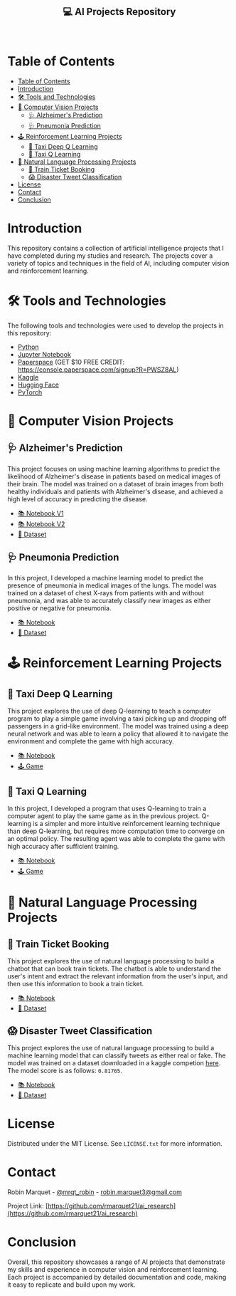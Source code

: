 <h2 align="center">💻 AI Projects Repository</h3>
<br>

# Table of Contents
- [Table of Contents](#table-of-contents)
- [Introduction](#introduction)
- [🛠️ Tools and Technologies](#️-tools-and-technologies)
- [🧠 Computer Vision Projects](#-computer-vision-projects)
  - [🩺 Alzheimer's Prediction](#-alzheimers-prediction)
  - [🩺 Pneumonia Prediction](#-pneumonia-prediction)
- [🕹️ Reinforcement Learning Projects](#️-reinforcement-learning-projects)
  - [🚕 Taxi Deep Q Learning](#-taxi-deep-q-learning)
  - [🚕 Taxi Q Learning](#-taxi-q-learning)
- [📝 Natural Language Processing Projects](#-natural-language-processing-projects)
  - [🚝 Train Ticket Booking](#-train-ticket-booking)
  - [😱 Disaster Tweet Classification](#-disaster-tweet-classification)
- [License](#license)
- [Contact](#contact)
- [Conclusion](#conclusion)

# Introduction

This repository contains a collection of artificial intelligence projects that I have completed during my studies and research. The projects cover a variety of topics and techniques in the field of AI, including computer vision and reinforcement learning.

# 🛠️ Tools and Technologies

The following tools and technologies were used to develop the projects in this repository:

- [Python](https://www.python.org/)
- [Jupyter Notebook](https://jupyter.org/)
- [Paperspace](https://www.paperspace.com/) (GET $10 FREE CREDIT: https://console.paperspace.com/signup?R=PWSZ8AL)
- [Kaggle](https://www.kaggle.com/)
- [Hugging Face](https://huggingface.co/)
- [PyTorch](https://pytorch.org/)

# 🧠 Computer Vision Projects
## 🩺 Alzheimer's Prediction
This project focuses on using machine learning algorithms to predict the likelihood of Alzheimer's disease in patients based on medical images of their brain. The model was trained on a dataset of brain images from both healthy individuals and patients with Alzheimer's disease, and achieved a high level of accuracy in predicting the disease.

- [📚 Notebook V1](computer_vision/alzheimer/alzheimer_1_0_0.ipynb)
- [📚 Notebook V2](computer_vision/alzheimer/alzheimer_2_0_0.ipynb)
- [📁 Dataset](https://www.kaggle.com/datasets/tourist55/alzheimers-dataset-4-class-of-images)

## 🩺 Pneumonia Prediction
In this project, I developed a machine learning model to predict the presence of pneumonia in medical images of the lungs. The model was trained on a dataset of chest X-rays from patients with and without pneumonia, and was able to accurately classify new images as either positive or negative for pneumonia.

- [📚 Notebook](computer_vision/pneumonia/pneumonia_1_0_0.ipynb)
- [📁 Dataset](https://www.kaggle.com/datasets/paultimothymooney/chest-xray-pneumonia)

# 🕹️ Reinforcement Learning Projects
## 🚕 Taxi Deep Q Learning
This project explores the use of deep Q-learning to teach a computer program to play a simple game involving a taxi picking up and dropping off passengers in a grid-like environment. The model was trained using a deep neural network and was able to learn a policy that allowed it to navigate the environment and complete the game with high accuracy.

- [📚 Notebook](reinforcement_learning/taxi/deep_q_learning.ipynb)
- [🕹️ Game](https://gymnasium.farama.org/environments/toy_text/taxi/)

## 🚕 Taxi Q Learning
In this project, I developed a program that uses Q-learning to train a computer agent to play the same game as in the previous project. Q-learning is a simpler and more intuitive reinforcement learning technique than deep Q-learning, but requires more computation time to converge on an optimal policy. The resulting agent was able to complete the game with high accuracy after sufficient training.

- [📚 Notebook](reinforcement_learning/taxi/q_learning.ipynb)
- [🕹️ Game](https://gymnasium.farama.org/environments/toy_text/taxi/)

# 📝 Natural Language Processing Projects
## 🚝 Train Ticket Booking
This project explores the use of natural language processing to build a chatbot that can book train tickets. The chatbot is able to understand the user's intent and extract the relevant information from the user's input, and then use this information to book a train ticket.

- [📚 Notebook](natural_language_processing/token_classification/bert_travel_order_1_0_0.ipynb)
- [📁 Dataset](natural_language_processing/token_classification/dataframe.csv)

## 😱 Disaster Tweet Classification

This project explores the use of natural language processing to build a machine learning model that can classify tweets as either real or fake. The model was trained on a dataset downloaded in a kaggle competion [here](https://www.kaggle.com/competitions/nlp-getting-started/overview). The model score is as follows: `0.81765`.

- [📚 Notebook](natural_language_processing/sentence_classification/disaster_tweets/bert_cased/predict_disaster_tweets.ipynb)
- [📁 Dataset](natural_language_processing/sentence_classification/disaster_tweets/data)

# License
Distributed under the MIT License. See `LICENSE.txt` for more information.

# Contact
Robin Marquet - [@mrqt_robin](https://twitter.com/mrqt_robin) - [robin.marquet3@gmail.com](mailto:robin.marquet3@gmail.com)

Project Link: [https://github.com/rmarquet21/ai_research](https://github.com/rmarquet21/ai_research)


# Conclusion
Overall, this repository showcases a range of AI projects that demonstrate my skills and experience in computer vision and reinforcement learning. Each project is accompanied by detailed documentation and code, making it easy to replicate and build upon my work.
